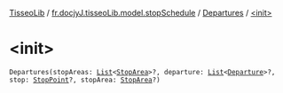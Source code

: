 [TisseoLib](../../index.md) / [fr.docjyJ.tisseoLib.model.stopSchedule](../index.md) / [Departures](index.md) / [&lt;init&gt;](./-init-.md)

# &lt;init&gt;

`Departures(stopAreas: `[`List`](https://kotlinlang.org/api/latest/jvm/stdlib/kotlin.collections/-list/index.html)`<`[`StopArea`](../../fr.docjy-j.tisseo-lib.model.stop-area/-stop-area/index.md)`>?, departure: `[`List`](https://kotlinlang.org/api/latest/jvm/stdlib/kotlin.collections/-list/index.html)`<`[`Departure`](../-departure/index.md)`>?, stop: `[`StopPoint`](../../fr.docjy-j.tisseo-lib.model.stop-point/-stop-point/index.md)`?, stopArea: `[`StopArea`](../../fr.docjy-j.tisseo-lib.model.stop-area/-stop-area/index.md)`?)`